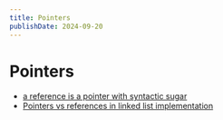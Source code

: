 ```yaml
---
title: Pointers
publishDate: 2024-09-20
---
```


# Pointers

- [a reference is a pointer with syntactic sugar](https://www.reddit.com/r/cpp/comments/18186it/comment/kaalshc/?utm_source=share&utm_medium=web3x&utm_name=web3xcss&utm_term=1&utm_content=share_button)
- [Pointers vs references in linked list implementation](linked-list.md#implementations-of-difference-languages)
